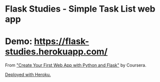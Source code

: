 # Flask Studies - Simple Task List web app

# Demo: https://flask-studies.herokuapp.com/

From ["Create Your First Web App with Python and Flask"](https://www.coursera.org/projects/python-flask) by Coursera. 

[Deployed with Heroku.](https://medium.com/the-andela-way/deploying-a-python-flask-app-to-heroku-41250bda27d0)
